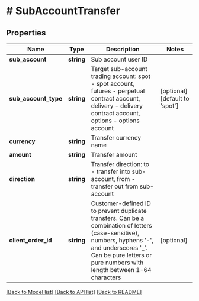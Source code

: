 # # SubAccountTransfer

## Properties

Name | Type | Description | Notes
------------ | ------------- | ------------- | -------------
**sub_account** | **string** | Sub account user ID | 
**sub_account_type** | **string** | Target sub-account trading account: spot - spot account, futures - perpetual contract account, delivery - delivery contract account, options - options account | [optional] [default to 'spot']
**currency** | **string** | Transfer currency name | 
**amount** | **string** | Transfer amount | 
**direction** | **string** | Transfer direction: to - transfer into sub-account, from - transfer out from sub-account | 
**client_order_id** | **string** | Customer-defined ID to prevent duplicate transfers. Can be a combination of letters (case-sensitive), numbers, hyphens &#39;-&#39;, and underscores &#39;_&#39;. Can be pure letters or pure numbers with length between 1-64 characters | [optional] 

[[Back to Model list]](../../README.md#documentation-for-models) [[Back to API list]](../../README.md#documentation-for-api-endpoints) [[Back to README]](../../README.md)
